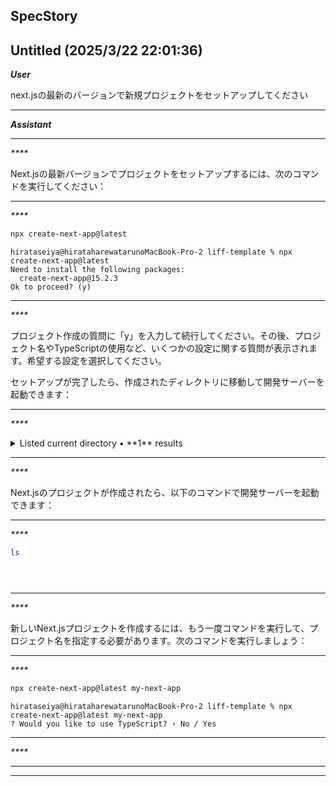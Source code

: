## SpecStory

## Untitled (2025/3/22 22:01:36)

_**User**_

next.jsの最新のバージョンで新規プロジェクトをセットアップしてください

---

_**Assistant**_



---

_****_

Next.jsの最新バージョンでプロジェクトをセットアップするには、次のコマンドを実行してください：

---

_****_

```bash
npx create-next-app@latest
```

```
hirataseiya@hirataharewatarunoMacBook-Pro-2 liff-template % npx create-next-app@latest
Need to install the following packages:
  create-next-app@15.2.3
Ok to proceed? (y)
```

---

_****_

プロジェクト作成の質問に「y」を入力して続行してください。その後、プロジェクト名やTypeScriptの使用など、いくつかの設定に関する質問が表示されます。希望する設定を選択してください。

セットアップが完了したら、作成されたディレクトリに移動して開発サーバーを起動できます：

---

_****_

<details>
            <summary>Listed current directory • **1** results</summary>
        
| Name |
|-------|
| 📄 `.specstory` |

</details>

---

_****_

Next.jsのプロジェクトが作成されたら、以下のコマンドで開発サーバーを起動できます：

---

_****_

```bash
ls
```

```



```

---

_****_

新しいNext.jsプロジェクトを作成するには、もう一度コマンドを実行して、プロジェクト名を指定する必要があります。次のコマンドを実行しましょう：

---

_****_

```bash
npx create-next-app@latest my-next-app
```

```
hirataseiya@hirataharewatarunoMacBook-Pro-2 liff-template % npx create-next-app@latest my-next-app
? Would you like to use TypeScript? › No / Yes
```

---

_****_



---



---

